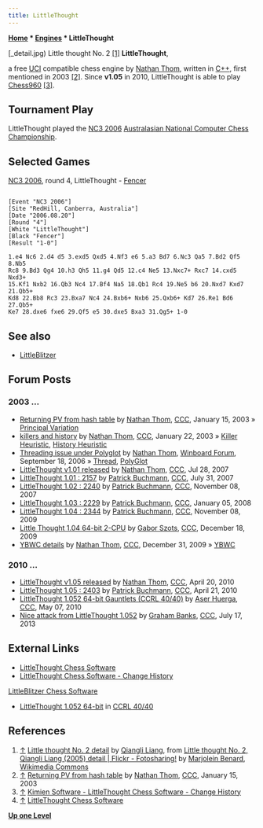 ```yaml
---
title: LittleThought
---
```

**[Home](Home "Home") \* [Engines](Engines "Engines") \* LittleThought**



[_detail.jpg) Little thought No. 2 <a id="cite-note-1" href="#cite-ref-1">[1]</a>
**LittleThought**,  

a free [UCI](UCI "UCI") compatible chess engine by [Nathan Thom](Nathan_Thom "Nathan Thom"), written in [C++](Cpp "Cpp"), first mentioned in 2003 <a id="cite-note-2" href="#cite-ref-2">[2]</a>. Since **v1.05** in 2010, LittleThought is able to play [Chess960](Chess960 "Chess960") <a id="cite-note-3" href="#cite-ref-3">[3]</a>. 



## Tournament Play


LittleThought played the [NC3 2006](NC3_2006 "NC3 2006") [Australasian National Computer Chess Championship](Australasian_National_Computer_Chess_Championship "Australasian National Computer Chess Championship"). 



## Selected Games


[NC3 2006](NC3_2006 "NC3 2006"), round 4, LittleThought - [Fencer](Fencer "Fencer")




```

[Event "NC3 2006"]
[Site "RedHill, Canberra, Australia"]
[Date "2006.08.20"]
[Round "4"]
[White "LittleThought"]
[Black "Fencer"]
[Result "1-0"]

1.e4 Nc6 2.d4 d5 3.exd5 Qxd5 4.Nf3 e6 5.a3 Bd7 6.Nc3 Qa5 7.Bd2 Qf5 8.Nb5 
Rc8 9.Bd3 Qg4 10.h3 Qh5 11.g4 Qd5 12.c4 Ne5 13.Nxc7+ Rxc7 14.cxd5 Nxd3+ 
15.Kf1 Nxb2 16.Qb3 Nc4 17.Bf4 Na5 18.Qb1 Rc4 19.Ne5 b6 20.Nxd7 Kxd7 21.Qb5+
Kd8 22.Bb8 Rc3 23.Bxa7 Nc4 24.Bxb6+ Nxb6 25.Qxb6+ Kd7 26.Re1 Bd6 27.Qb5+ 
Ke7 28.dxe6 fxe6 29.Qf5 e5 30.dxe5 Bxa3 31.Qg5+ 1-0

```

## See also


* [LittleBlitzer](LittleBlitzer "LittleBlitzer")


## Forum Posts


### 2003 ...


* [Returning PV from hash table](https://www.stmintz.com/ccc/index.php?id=277422) by [Nathan Thom](Nathan_Thom "Nathan Thom"), [CCC](CCC "CCC"), January 15, 2003 » [Principal Variation](Principal_Variation "Principal Variation")
* [killers and history](https://www.stmintz.com/ccc/index.php?id=278991) by [Nathan Thom](Nathan_Thom "Nathan Thom"), [CCC](CCC "CCC"), January 22, 2003 » [Killer Heuristic](Killer_Heuristic "Killer Heuristic"), [History Heuristic](History_Heuristic "History Heuristic")
* [Threading issue under Polyglot](http://www.open-aurec.com/wbforum/viewtopic.php?f=4&t=5603) by [Nathan Thom](Nathan_Thom "Nathan Thom"), [Winboard Forum](Computer_Chess_Forums "Computer Chess Forums"), September 18, 2006 » [Thread](Thread "Thread"), [PolyGlot](PolyGlot "PolyGlot")
* [LittleThought v1.01 released](http://www.talkchess.com/forum/viewtopic.php?t=15397) by [Nathan Thom](Nathan_Thom "Nathan Thom"), [CCC](CCC "CCC"), Jul 28, 2007
* [LittleThought 1.01 : 2157](http://www.talkchess.com/forum/viewtopic.php?t=15486) by [Patrick Buchmann](Patrick_Buchmann "Patrick Buchmann"), [CCC](CCC "CCC"), July 31, 2007
* [LittleThought 1.02 : 2240](http://www.talkchess.com/forum/viewtopic.php?t=17713) by [Patrick Buchmann](Patrick_Buchmann "Patrick Buchmann"), [CCC](CCC "CCC"), November 08, 2007
* [LittleThought 1.03 : 2229](http://www.talkchess.com/forum/viewtopic.php?t=18749) by [Patrick Buchmann](Patrick_Buchmann "Patrick Buchmann"), [CCC](CCC "CCC"), January 05, 2008
* [LittleThought 1.04 : 2344](http://www.talkchess.com/forum/viewtopic.php?t=30535) by [Patrick Buchmann](Patrick_Buchmann "Patrick Buchmann"), [CCC](CCC "CCC"), November 08, 2009
* [Little Thought 1.04 64-bit 2-CPU](http://www.talkchess.com/forum/viewtopic.php?t=31132) by [Gabor Szots](Gabor_Szots "Gabor Szots"), [CCC](CCC "CCC"), December 18, 2009
* [YBWC details](http://www.talkchess.com/forum/viewtopic.php?t=31366) by [Nathan Thom](Nathan_Thom "Nathan Thom"), [CCC](CCC "CCC"), December 31, 2009 » [YBWC](Young_Brothers_Wait_Concept "Young Brothers Wait Concept")


### 2010 ...


* [LittleThought v1.05 released](http://www.talkchess.com/forum/viewtopic.php?t=33884) by [Nathan Thom](Nathan_Thom "Nathan Thom"), [CCC](CCC "CCC"), April 20, 2010
* [LittleThought 1.05 : 2403](http://www.talkchess.com/forum/viewtopic.php?t=33911) by [Patrick Buchmann](Patrick_Buchmann "Patrick Buchmann"), [CCC](CCC "CCC"), April 21, 2010
* [LittleThought 1.052 64-bit Gauntlets (CCRL 40/40)](http://www.talkchess.com/forum/viewtopic.php?t=34197) by [Aser Huerga](http://www.talkchess.com/forum/profile.php?mode=viewprofile&u=4456), [CCC](CCC "CCC"), May 07, 2010
* [Nice attack from LittleThought 1.052](http://www.talkchess.com/forum3/viewtopic.php?f=2&t=48674) by [Graham Banks](Graham_Banks "Graham Banks"), [CCC](CCC "CCC"), July 17, 2013


## External Links


* [LittleThought Chess Software](http://www.kimiensoftware.com/software/chess/littlethought)
* [LittleThought Chess Software - Change History](http://www.kimiensoftware.com/software/chess/littlethought_history)


 [LittleBlitzer Chess Software](http://www.kimiensoftware.com/software/chess/littleblitzer)
* [LittleThought 1.052 64-bit](http://ccrl.chessdom.com/ccrl/4040/cgi/engine_details.cgi?print=Details&each_game=1&eng=LittleThought%201.052%2064-bit#LittleThought_1_052_64-bit) in [CCRL 40/40](CCRL "CCRL")


## References


1. <a id="cite-ref-1" href="#cite-note-1">↑</a> [Little thought No. 2 detail](https://commons.wikimedia.org/wiki/File:WLANL_-_Marjolein_Benard_-_Little_thought_No._2,_Qiangli_Liang_(2005)_detail.jpg) by [Qiangli Liang](index.php?title=Category:Qiangli_Liang&action=edit&redlink=1 "Category:Qiangli Liang (page does not exist)"), from [Little thought No. 2, Qiangli Liang (2005) detail | Flickr - Fotosharing!](https://www.flickr.com/photos/39373836@N06/3673214726/) by [Marjolein Benard](https://www.flickr.com/people/39373836@N06), [Wikimedia Commons](https://en.wikipedia.org/wiki/Wikimedia_Commons)
2. <a id="cite-ref-2" href="#cite-note-2">↑</a> [Returning PV from hash table](https://www.stmintz.com/ccc/index.php?id=277422) by [Nathan Thom](Nathan_Thom "Nathan Thom"), [CCC](CCC "CCC"), January 15, 2003
3. <a id="cite-ref-3" href="#cite-note-3">↑</a> [Kimien Software - LittleThought Chess Software - Change History](http://www.kimiensoftware.com/software/chess/littlethought_history)
4. <a id="cite-ref-4" href="#cite-note-4">↑</a> [LittleThought Chess Software](http://www.kimiensoftware.com/software/chess/littlethought)

**[Up one Level](Engines "Engines")**







 
